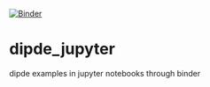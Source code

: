 [![Binder](http://mybinder.org/badge.svg)](http://mybinder.org:/repo/nicain/dipde_jupyter)

# dipde_jupyter
dipde examples in jupyter notebooks through binder
